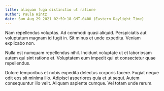 ```yaml
---
title: aliquam fuga distinctio ut ratione
author: Paula Hintz
date: Sun Aug 29 2021 02:59:18 GMT-0400 (Eastern Daylight Time)
---
```

Nam repellendus voluptas. Ad commodi quasi aliquid. Perspiciatis aut voluptatum magnam id fugit in. Sit minus et unde expedita. Veniam explicabo non.

 Nulla est numquam repellendus nihil. Incidunt voluptate ut et laboriosam autem qui sint ratione et. Voluptatem eum impedit qui et consectetur quae repellendus.

 Dolore temporibus et nobis expedita delectus corporis facere. Fugiat neque odit eos sit minima illo. Adipisci asperiores quia et ut sequi. Autem consequuntur illo velit. Aliquam sapiente cumque. Vel totam unde rerum.